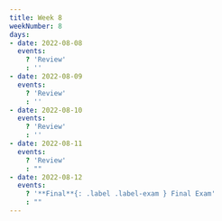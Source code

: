 ```yaml
---
title: Week 8
weekNumber: 8
days:
- date: 2022-08-08
  events:
    ? 'Review'
    : ''
- date: 2022-08-09
  events:
    ? 'Review'
    : ''
- date: 2022-08-10
  events:
    ? 'Review'
    : ''
- date: 2022-08-11
  events:
    ? 'Review'
    : ""
- date: 2022-08-12
  events:
    ? '**Final**{: .label .label-exam } Final Exam'
    : ""
---
```

